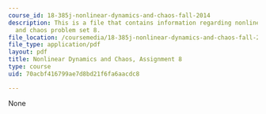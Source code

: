 ```yaml
---
course_id: 18-385j-nonlinear-dynamics-and-chaos-fall-2014
description: This is a file that contains information regarding nonlinear dynamics
  and chaos problem set 8.
file_location: /coursemedia/18-385j-nonlinear-dynamics-and-chaos-fall-2014/70acbf416799ae7d8bd21f6fa6aacdc8_MIT18_385JF14_Pset8.pdf
file_type: application/pdf
layout: pdf
title: Nonlinear Dynamics and Chaos, Assignment 8
type: course
uid: 70acbf416799ae7d8bd21f6fa6aacdc8

---
```

None